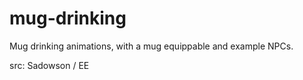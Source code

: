 # mug-drinking

Mug drinking animations, with a mug equippable and example NPCs.

src: Sadowson / EE
